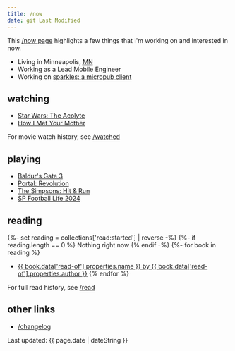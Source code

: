 ```yaml
---
title: /now
date: git Last Modified
---
```


This <a href="https://nownownow.com">/now page</a> highlights a few things that I'm working on and interested in now.

- Living in <span class="p-locality">Minneapolis</span>, <abbr class="p-region" title="Minnesota">MN</abbr>
- Working as a Lead Mobile Engineer
- Working on [sparkles: a micropub client](https://sparkles.sploot.com)

## watching
- [Star Wars: The Acolyte](https://www.imdb.com/title/tt12262202/)
- [How I Met Your Mother](https://www.imdb.com/title/tt0460649/)

For movie watch history, see [/watched](/watched)

## playing
- [Baldur's Gate 3](https://baldursgate3.game/)
- [Portal: Revolution](https://store.steampowered.com/app/601360/Portal_Revolution/)
- [The Simpsons: Hit & Run](https://en.wikipedia.org/wiki/The_Simpsons:_Hit_%26_Run)
- [SP Football Life 2024](https://www.pessmokepatch.com/2023/09/spfl24.html)

## reading
{%- set reading = collections['read:started'] | reverse -%}
{%- if reading.length == 0 %}
Nothing right now
{% endif -%}
{%- for book in reading %}
- <a href="{{ book.url }}">{{ book.data['read-of'].properties.name }} by {{ book.data['read-of'].properties.author }}</a>
{% endfor %}

For full read history, see [/read](/read)

## other links

- [/changelog](/changelog)

<p class="text-center">Last updated: <time class="dt-published" datetime="{{ page.date | dateISO }}">{{ page.date | dateString }}</time></p>
